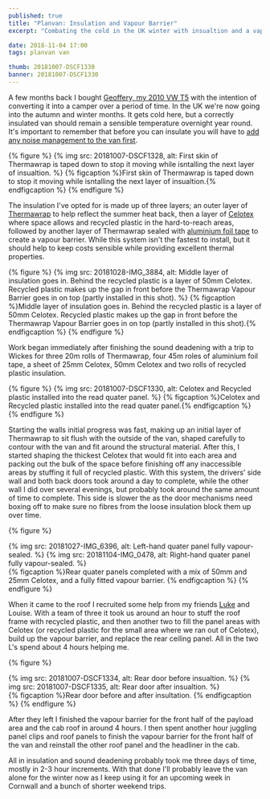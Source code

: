 ```yaml
---
published: true
title: "Planvan: Insulation and Vapour Barrier"
excerpt: "Combating the cold in the UK winter with insualtion and a vapour barrier."

date: 2018-11-04 17:00
tags: planvan van

thumb: 20181007-DSCF1330
banner: 20181007-DSCF1330
---
```


A few months back I bought [Geoffery, my 2010 VW T5](https://danielgroves.net/notebook/2018/08/planvan "Introducing Geoffery") with the intention of converting it into a camper over a period of time. In the UK we're now going into the autumn and winter months. It gets cold here, but a correctly insulated van should remain a sensible temperature overnight year round. It's important to remember that before you can insulate you will have to [add any noise management to the van first](https://danielgroves.net/notebook/2018/10/van-sound-deadening "Sound Deadening Geoffery"). 

{% figure %}
  {% img src: 20181007-DSCF1328, alt: First skin of Thermawrap is taped down to stop it moving while isntalling the next layer of insualtion. %}
  {% figcaption %}First skin of Thermawrap is taped down to stop it moving while isntalling the next layer of insualtion.{% endfigcaption %}
{% endfigure %}

The insulation I've opted for is made up of three layers; an outer layer of [Thermawrap](http://www.ybsinsulation.com/diy-products/ "Thermawrap Foil Insulation ") to help reflect the summer heat back, then a layer of [Celotex](https://www.celotex.co.uk "Celotex Insulation ") where space allows and recycled plastic in the hard-to-reach areas, followed by another layer of Thermawrap sealed with [aluminium foil tape](https://www.wickes.co.uk/Wickes-Self-Adhesive-Foil-Tape---50mm-x-45m/p/161265 "Aluminium Foil Tape") to create a vapour barrier. While this system isn't the fastest to install, but it should help to keep costs sensible while providing excellent thermal properties. 

{% figure %}
  {% img src: 20181028-IMG_3884, alt: Middle layer of insulation goes in. Behind the recycled plastic is a layer of 50mm Celotex. Recycled plastic makes up the gap in front before the Thermawrap Vapour Barrier goes in on top (partly installed in this shot). %}
  {% figcaption %}Middle layer of insulation goes in. Behind the recycled plastic is a layer of 50mm Celotex. Recycled plastic makes up the gap in front before the Thermawrap Vapour Barrier goes in on top (partly installed in this shot).{% endfigcaption %}
{% endfigure %}

Work began immediately after finishing the sound deadening with a trip to Wickes for three 20m rolls of Thermawrap, four 45m roles of aluminium foil tape, a sheet of 25mm Celotex, 50mm Celotex and two rolls of recycled plastic insulation. 

{% figure %}
  {% img src: 20181007-DSCF1330, alt: Celotex and Recycled plastic installed into the read quater panel. %}
  {% figcaption %}Celotex and Recycled plastic installed into the read quater panel.{% endfigcaption %}
{% endfigure %}

Starting the walls initial progress was fast, making up an initial layer of Thermawrap to sit flush with the outside of the van, shaped carefully to contour with the van and fit around the structural material. After this, I started shaping the thickest Celotex that would fit into each area and packing out the bulk of the space before finishing off any inaccessible areas by stuffing it full of recycled plastic. With this system, the drivers’ side wall and both back doors took around a day to complete, while the other wall I did over several evenings, but probably took around the same amount of time to complete. This side is slower the as the door mechanisms need boxing off to make sure no fibres from the loose insulation block them up over time. 

{% figure %}
  <div class="row pair">
    {% img src: 20181027-IMG_6396, alt: Left-hand quater panel fully vapour-sealed. %} 
    {% img src: 20181104-IMG_0478, alt: Right-hand quater panel fully vapour-sealed. %}
  </div>
  {% figcaption %}Rear quater panels completed with a mix of 50mm and 25mm Celotex, and a fully fitted vapour barrier. {% endfigcaption %}
{% endfigure %}

When it came to the roof I recruited some help from my friends [Luke](http://lbarnes.net "Luke Barnes") and Louise. With a team of three it took us around an hour to stuff the roof frame with recycled plastic, and then another two to fill the panel areas with Celotex (or recycled plastic for the small area where we ran out of Celotex), build up the vapour barrier, and replace the rear ceiling panel. All in the two L's spend about 4 hours helping me. 

{% figure %}
  <div class="row pair">
    {% img src: 20181007-DSCF1334, alt: Rear door before insualtion. %} 
    {% img src: 20181007-DSCF1335, alt: Rear door after insualtion. %}
  </div>
  {% figcaption %}Rear door before and after insultation. {% endfigcaption %}
{% endfigure %}

After they left I finished the vapour barrier for the front half of the payload area and the cab roof in around 4 hours. I then spent another hour juggling panel clips and roof panels to finish the vapour barrier for the front half of the van and reinstall the other roof panel and the headliner in the cab. 

All in insulation and sound deadening probably took me three days of time, mostly in 2-3 hour increments. With that done I'll probably leave the van alone for the winter now as I keep using it for an upcoming week in Cornwall and a bunch of shorter weekend trips. 